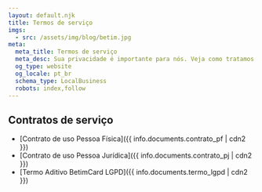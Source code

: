 ```yaml
---
layout: default.njk
title: Termos de serviço
imgs: 
  - src: /assets/img/blog/betim.jpg
meta:
  meta_title: Termos de serviço
  meta_desc: Sua privacidade é importante para nós. Veja como tratamos sua informação em nosso site.
  og_type: website
  og_locale: pt_br
  schema_type: LocalBusiness
  robots: index,follow
---
```


## Contratos de serviço

- [Contrato de uso Pessoa Física]({{ info.documents.contrato_pf | cdn2 }})
- [Contrato de uso Pessoa Jurídica]({{ info.documents.contrato_pj | cdn2 }})
- [Termo Aditivo BetimCard LGPD]({{ info.documents.termo_lgpd | cdn2 }})